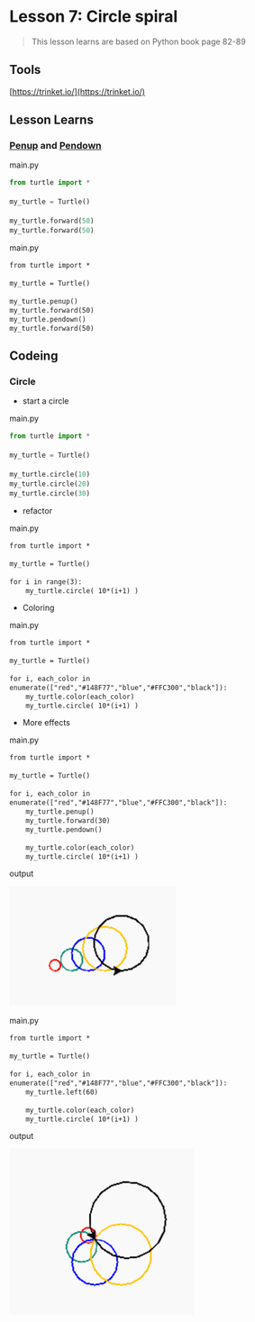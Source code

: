 # Lesson 7: Circle spiral

> This lesson learns are based on Python book page 82-89


## Tools
[https://trinket.io/](https://trinket.io/)

## Lesson Learns

### [Penup](https://docs.python.org/3/library/turtle.html#turtle.penup) and [Pendown](https://docs.python.org/3/library/turtle.html#turtle.pendown)

main.py
```python
from turtle import *

my_turtle = Turtle()

my_turtle.forward(50)
my_turtle.forward(50)
```

main.py
```python{5,7}
from turtle import *

my_turtle = Turtle()

my_turtle.penup()
my_turtle.forward(50)
my_turtle.pendown()
my_turtle.forward(50)
```

## Codeing

### Circle

- start a circle
  
main.py
```python
from turtle import *

my_turtle = Turtle()

my_turtle.circle(10)
my_turtle.circle(20)
my_turtle.circle(30)
```

- refactor

main.py
```python{5,6}
from turtle import *

my_turtle = Turtle()

for i in range(3):
    my_turtle.circle( 10*(i+1) )
```

- Coloring

main.py
```python{5,6}
from turtle import *

my_turtle = Turtle()

for i, each_color in enumerate(["red","#148F77","blue","#FFC300","black"]):
    my_turtle.color(each_color)
    my_turtle.circle( 10*(i+1) )
```

- More effects

main.py
```python{6-8}
from turtle import *

my_turtle = Turtle()

for i, each_color in enumerate(["red","#148F77","blue","#FFC300","black"]):
    my_turtle.penup()
    my_turtle.forward(30)
    my_turtle.pendown()
  
    my_turtle.color(each_color)
    my_turtle.circle( 10*(i+1) )
```
output

![image](./01.png)

main.py
```python{6}
from turtle import *

my_turtle = Turtle()

for i, each_color in enumerate(["red","#148F77","blue","#FFC300","black"]):
    my_turtle.left(60)
  
    my_turtle.color(each_color)
    my_turtle.circle( 10*(i+1) )
```
output

![image](./02.png)